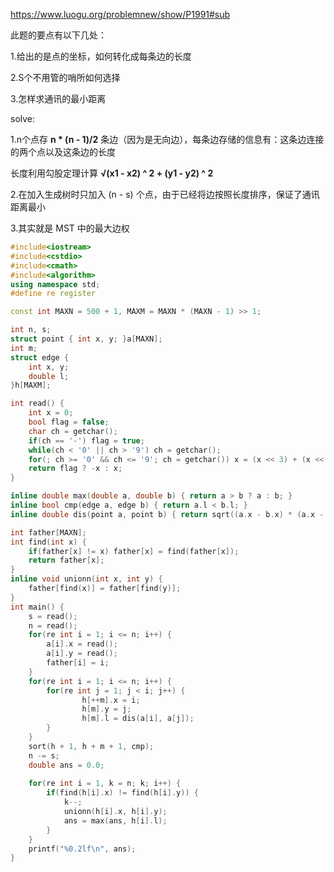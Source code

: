 https://www.luogu.org/problemnew/show/P1991#sub

此题的要点有以下几处：

1.给出的是点的坐标，如何转化成每条边的长度

2.S个不用管的哨所如何选择

3.怎样求通讯的最小距离

solve:

1.n个点存 **n  * (n - 1)/2**  条边（因为是无向边），每条边存储的信息有：这条边连接的两个点以及这条边的长度

长度利用勾股定理计算 **√(x1 - x2) ^ 2 + (y1 - y2) ^ 2**

2.在加入生成树时只加入 (n - s) 个点，由于已经将边按照长度排序，保证了通讯距离最小

3.其实就是 MST 中的最大边权

```c++
#include<iostream>
#include<cstdio>
#include<cmath>
#include<algorithm>
using namespace std;
#define re register

const int MAXN = 500 + 1, MAXM = MAXN * (MAXN - 1) >> 1;

int n, s;
struct point { int x, y; }a[MAXN];
int m;
struct edge {
	int x, y;
	double l;
}h[MAXM];

int read() {
	int x = 0;
	bool flag = false;
	char ch = getchar();
	if(ch == '-') flag = true;
	while(ch < '0' || ch > '9') ch = getchar();
	for(; ch >= '0' && ch <= '9'; ch = getchar()) x = (x << 3) + (x << 1) + ch - '0';
	return flag ? -x : x;
}

inline double max(double a, double b) { return a > b ? a : b; }
inline bool cmp(edge a, edge b) { return a.l < b.l; }
inline double dis(point a, point b) { return sqrt((a.x - b.x) * (a.x - b.x) + (a.y - b.y) * (a.y - b.y) * 1.0); }

int father[MAXN];
int find(int x) {
	if(father[x] != x) father[x] = find(father[x]);
	return father[x];
}
inline void unionn(int x, int y) {
	father[find(x)] = father[find(y)];
}
int main() {
	s = read();
	n = read();
	for(re int i = 1; i <= n; i++) {
		a[i].x = read();
		a[i].y = read();
		father[i] = i;
	}
	for(re int i = 1; i <= n; i++) {
		for(re int j = 1; j < i; j++) {
				h[++m].x = i;
				h[m].y = j;
				h[m].l = dis(a[i], a[j]);
		}
	}
	sort(h + 1, h + m + 1, cmp);
	n -= s;
	double ans = 0.0;
	
	for(re int i = 1, k = n; k; i++) {
		if(find(h[i].x) != find(h[i].y)) {
			k--;
			unionn(h[i].x, h[i].y);
			ans = max(ans, h[i].l);
		}
	}
	printf("%0.2lf\n", ans);
}
```
